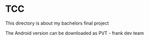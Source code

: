 # TCC
This directory is about my bachelors final project

The Android version can be downloaded as PVT - frank dev team
